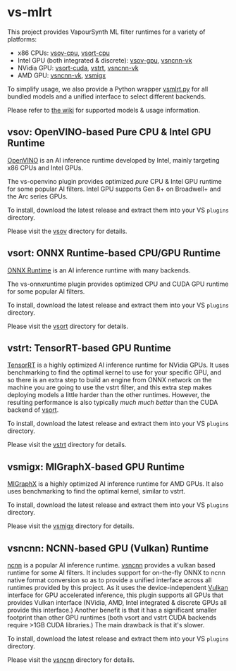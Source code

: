 # vs-mlrt

This project provides VapourSynth ML filter runtimes for a variety of platforms:
 - x86 CPUs: [vsov-cpu](#vsov-openvino-based-pure-cpu--intel-gpu-runtime), [vsort-cpu](#vsort-onnx-runtime-based-cpugpu-runtime)
 - Intel GPU (both integrated & discrete): [vsov-gpu](#vsov-openvino-based-pure-cpu--intel-gpu-runtime), [vsncnn-vk](#vsncnn-ncnn-based-gpu-vulkan-runtime)
 - NVidia GPU: [vsort-cuda](#vsort-onnx-runtime-based-cpugpu-runtime), [vstrt](#vstrt-tensorrt-based-gpu-runtime), [vsncnn-vk](#vsncnn-ncnn-based-gpu-vulkan-runtime)
 - AMD GPU: [vsncnn-vk](#vsncnn-ncnn-based-gpu-vulkan-runtime), [vsmigx](#vsmigx-migraphx-based-gpu-runtime)

To simplify usage, we also provide a Python wrapper [vsmlrt.py](https://github.com/AmusementClub/vs-mlrt/blob/master/scripts/vsmlrt.py)
for all bundled models and a unified interface to select different backends.

Please refer to [the wiki](https://github.com/AmusementClub/vs-mlrt/wiki) for supported models & usage information.

## vsov: OpenVINO-based Pure CPU & Intel GPU Runtime

[OpenVINO](https://docs.openvino.ai/latest/index.html) is an AI inference runtime developed
by Intel, mainly targeting x86 CPUs and Intel GPUs.

The vs-openvino plugin provides optimized *pure* CPU & Intel GPU runtime for some popular AI filters.
Intel GPU supports Gen 8+ on Broadwell+ and the Arc series GPUs.

To install, download the latest release and extract them into your VS `plugins` directory.

Please visit the [vsov](vsov) directory for details.

## vsort: ONNX Runtime-based CPU/GPU Runtime

[ONNX Runtime](https://onnxruntime.ai/) is an AI inference runtime with many backends.

The vs-onnxruntime plugin provides optimized CPU and CUDA GPU runtime for some popular AI filters.

To install, download the latest release and extract them into your VS `plugins` directory.

Please visit the [vsort](vsort) directory for details.

## vstrt: TensorRT-based GPU Runtime

[TensorRT](https://developer.nvidia.com/tensorrt) is a highly optimized AI inference runtime
for NVidia GPUs. It uses benchmarking to find the optimal kernel to use for your specific
GPU, and so there is an extra step to build an engine from ONNX network on the machine
you are going to use the vstrt filter, and this extra step makes deploying models a little
harder than the other runtimes. However, the resulting performance is also typically
*much much better* than the CUDA backend of [vsort](vsort).

To install, download the latest release and extract them into your VS `plugins` directory.

Please visit the [vstrt](vstrt) directory for details.

## vsmigx: MIGraphX-based GPU Runtime

[MIGraphX](https://github.com/ROCm/AMDMIGraphX) is a highly optimized AI inference runtime
for AMD GPUs. It also uses benchmarking to find the optimal kernel, similar to vstrt.

To install, download the latest release and extract them into your VS `plugins` directory.

Please visit the [vsmigx](vsmigx) directory for details.

## vsncnn: NCNN-based GPU (Vulkan) Runtime

[ncnn](https://github.com/Tencent/ncnn) is a popular AI inference runtime. [vsncnn](vsncnn)
provides a vulkan based runtime for some AI filters. It includes support for on-the-fly
ONNX to ncnn native format conversion so as to provide a unified interface across all
runtimes provided by this project. As it uses the device-independent
[Vulkan](https://en.wikipedia.org/wiki/Vulkan) interface for GPU accelerated inference,
this plugin supports all GPUs that provides Vulkan interface (NVidia, AMD, Intel integrated &
discrete GPUs all provide this interface.) Another benefit is that it has a significant
smaller footprint than other GPU runtimes (both vsort and vstrt CUDA backends require >1GB
CUDA libraries.) The main drawback is that it's slower.

To install, download the latest release and extract them into your VS `plugins` directory.

Please visit the [vsncnn](vsncnn) directory for details.
